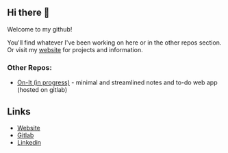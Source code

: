 ## Hi there 👋

Welcome to my github! 

You'll find whatever I've been working on here or in the other repos section. Or visit my [website](https://byanthny.com/) for projects and information.

### Other Repos: 
- [On-It (in progress)](https://gitlab.com/JonoAugustine/on-it) - minimal and streamlined notes and to-do web app (hosted on gitlab)

## Links
- [Website](https://byanthny.com/)
- [Gitlab](https://gitlab.com/byanthny)
- [Linkedin](https://www.linkedin.com/in/byanthny/)
